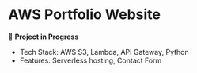 # AWS Portfolio Website  
🚀 **Project in Progress**  
- Tech Stack: AWS S3, Lambda, API Gateway, Python  
- Features: Serverless hosting, Contact Form 
